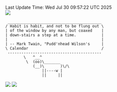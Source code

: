 Last Update Time: 
Wed Jul 30 09:57:22 UTC 2025
<br>![](https://img.shields.io/badge/%E5%A4%A7%E5%AE%B6-%E5%AE%89%E5%AE%89-green)<br>
```
 _________________________________________
/ Habit is habit, and not to be flung out \
| of the window by any man, but coaxed    |
| down-stairs a step at a time.           |
|                                         |
| -- Mark Twain, "Pudd'nhead Wilson's     |
\ Calendar                                /
 -----------------------------------------
        \   ^__^
         \  (oo)\_______
            (__)\       )\/\
                ||----w |
                ||     ||
```
![](https://github-readme-stats.vercel.app/api?username=chenlitw)
![](https://github-readme-stats.vercel.app/api/top-langs/?username=chenlitw)
